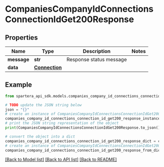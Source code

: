 # CompaniesCompanyIdConnectionsConnectionIdGet200Response


## Properties

Name | Type | Description | Notes
------------ | ------------- | ------------- | -------------
**message** | **str** | Response status message | 
**data** | [**Connection**](Connection.md) |  | 

## Example

```python
from spartera_api_sdk.models.companies_company_id_connections_connection_id_get200_response import CompaniesCompanyIdConnectionsConnectionIdGet200Response

# TODO update the JSON string below
json = "{}"
# create an instance of CompaniesCompanyIdConnectionsConnectionIdGet200Response from a JSON string
companies_company_id_connections_connection_id_get200_response_instance = CompaniesCompanyIdConnectionsConnectionIdGet200Response.from_json(json)
# print the JSON string representation of the object
print(CompaniesCompanyIdConnectionsConnectionIdGet200Response.to_json())

# convert the object into a dict
companies_company_id_connections_connection_id_get200_response_dict = companies_company_id_connections_connection_id_get200_response_instance.to_dict()
# create an instance of CompaniesCompanyIdConnectionsConnectionIdGet200Response from a dict
companies_company_id_connections_connection_id_get200_response_from_dict = CompaniesCompanyIdConnectionsConnectionIdGet200Response.from_dict(companies_company_id_connections_connection_id_get200_response_dict)
```
[[Back to Model list]](../README.md#documentation-for-models) [[Back to API list]](../README.md#documentation-for-api-endpoints) [[Back to README]](../README.md)


